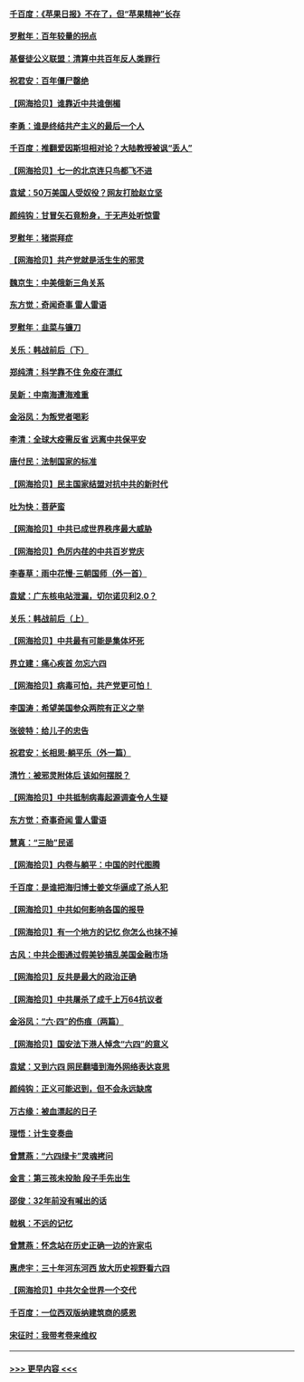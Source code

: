 #### [千百度：《苹果日报》不在了，但“苹果精神”长存](../pages/nsc993/n13046703.md?t=06251801) 
#### [罗慰年：百年较量的拐点](../pages/nsc993/n13046542.md?t=06251801) 
#### [基督徒公义联盟：清算中共百年反人类罪行](../pages/nsc993/n13046499.md?t=06251801) 
#### [祝君安：百年僵尸罄绝](../pages/nsc993/n13045595.md?t=06251801) 
#### [【网海拾贝】谁靠近中共谁倒楣](../pages/nsc993/n13044667.md?t=06251801) 
#### [李勇：谁是终结共产主义的最后一个人](../pages/nsc993/n13044397.md?t=06251801) 
#### [千百度：推翻爱因斯坦相对论？大陆教授被讽“丢人”](../pages/nsc993/n13043908.md?t=06251801) 
#### [【网海拾贝】七一的北京连只鸟都飞不进](../pages/nsc993/n13041377.md?t=06251801) 
#### [袁斌：50万美国人受奴役？网友打脸赵立坚](../pages/nsc993/n13041330.md?t=06251801) 
#### [颜纯钩：甘冒矢石竟粉身，于无声处听惊雷](../pages/nsc993/n13041140.md?t=06251801) 
#### [罗慰年：猪崇拜症](../pages/nsc993/n13041071.md?t=06251801) 
#### [【网海拾贝】共产党就是活生生的邪灵](../pages/nsc993/n13036627.md?t=06251801) 
#### [魏京生：中美俄新三角关系](../pages/nsc993/n13035986.md?t=06251801) 
#### [东方觉：奇闻奇事 雷人雷语](../pages/nsc993/n13035878.md?t=06251801) 
#### [罗慰年：韭菜与镰刀](../pages/nsc993/n13034374.md?t=06251801) 
#### [关乐：韩战前后（下）](../pages/nsc993/n13034113.md?t=06251801) 
#### [郑纯清：科学靠不住 免疫在漂红](../pages/nsc993/n13034093.md?t=06251801) 
#### [吴新：中南海遭海难重](../pages/nsc993/n13034084.md?t=06251801) 
#### [金浴凤：为叛党者喝彩](../pages/nsc993/n13034058.md?t=06251801) 
#### [李清：全球大疫需反省 远离中共保平安](../pages/nsc993/n13033784.md?t=06251801) 
#### [唐付民：法制国家的标准](../pages/nsc993/n13032944.md?t=06251801) 
#### [【网海拾贝】民主国家结盟对抗中共的新时代](../pages/nsc993/n13031717.md?t=06251801) 
#### [吐为快：菩萨蛮](../pages/nsc993/n13030033.md?t=06251801) 
#### [【网海拾贝】中共已成世界秩序最大威胁](../pages/nsc993/n13028138.md?t=06251801) 
#### [【网海拾贝】色厉内荏的中共百岁党庆](../pages/nsc993/n13025582.md?t=06251801) 
#### [李春草：雨中花慢‧三朝国师（外一首）](../pages/nsc993/n13025567.md?t=06251801) 
#### [袁斌：广东核电站泄漏，切尔诺贝利2.0？](../pages/nsc993/n13025475.md?t=06251801) 
#### [关乐：韩战前后（上）](../pages/nsc993/n13025387.md?t=06251801) 
#### [【网海拾贝】中共最有可能是集体坏死](../pages/nsc993/n13023101.md?t=06251801) 
#### [界立建：痛心疾首 勿忘六四](../pages/nsc993/n13022339.md?t=06251801) 
#### [【网海拾贝】病毒可怕，共产党更可怕！](../pages/nsc993/n13020728.md?t=06251801) 
#### [李国涛：希望美国参众两院有正义之举](../pages/nsc993/n13020674.md?t=06251801) 
#### [张彼特：给儿子的忠告](../pages/nsc993/n13018934.md?t=06251801) 
#### [祝君安：长相思‧躺平乐（外一篇）](../pages/nsc993/n13018923.md?t=06251801) 
#### [清竹：被邪灵附体后 该如何摆脱？](../pages/nsc993/n13018877.md?t=06251801) 
#### [【网海拾贝】中共抵制病毒起源调查令人生疑](../pages/nsc993/n13017785.md?t=06251801) 
#### [东方觉：奇事奇闻 雷人雷语](../pages/nsc993/n13017577.md?t=06251801) 
#### [慧真：“三胎”民谣](../pages/nsc993/n13017394.md?t=06251801) 
#### [【网海拾贝】内卷与躺平：中国的时代图腾](../pages/nsc993/n13016128.md?t=06251801) 
#### [千百度：是谁把海归博士姜文华逼成了杀人犯](../pages/nsc993/n13015218.md?t=06251801) 
#### [【网海拾贝】中共如何影响各国的报导](../pages/nsc993/n13012599.md?t=06251801) 
#### [【网海拾贝】有一个地方的记忆 你怎么也抹不掉](../pages/nsc993/n13009802.md?t=06251801) 
#### [古风：中共企图通过假美钞搞乱美国金融市场](../pages/nsc993/n13009626.md?t=06251801) 
#### [【网海拾贝】反共是最大的政治正确](../pages/nsc993/n13007051.md?t=06251801) 
#### [【网海拾贝】中共屠杀了成千上万64抗议者](../pages/nsc993/n13002713.md?t=06251801) 
#### [金浴凤：“六·四”的伤痕（两篇）](../pages/nsc993/n13001719.md?t=06251801) 
#### [【网海拾贝】国安法下港人悼念“六四”的意义](../pages/nsc993/n13001039.md?t=06251801) 
#### [袁斌：又到六四 网民翻墙到海外网络表达哀思](../pages/nsc993/n13000995.md?t=06251801) 
#### [颜纯钩：正义可能迟到，但不会永远缺席](../pages/nsc993/n13000920.md?t=06251801) 
#### [万古缘：被血漂起的日子](../pages/nsc993/n13000914.md?t=06251801) 
#### [理悟：计生变奏曲](../pages/nsc993/n13000414.md?t=06251801) 
#### [曾慧燕：“六四绿卡”灵魂拷问](../pages/nsc993/n13000277.md?t=06251801) 
#### [金言：第三孩未投胎 段子手先出生](../pages/nsc993/n13000215.md?t=06251801) 
#### [邵俊：32年前没有喊出的话](../pages/nsc993/n13000181.md?t=06251801) 
#### [戟枫：不远的记忆](../pages/nsc993/n13000121.md?t=06251801) 
#### [曾慧燕：怀念站在历史正确一边的许家屯](../pages/nsc993/n13000073.md?t=06251801) 
#### [惠虎宇：三十年河东河西 放大历史视野看六四](../pages/nsc993/n13000018.md?t=06251801) 
#### [【网海拾贝】中共欠全世界一个交代](../pages/nsc993/n12998706.md?t=06251801) 
#### [千百度：一位西双版纳建筑商的感恩](../pages/nsc993/n12998487.md?t=06251801) 
#### [宋征时：我带考卷来维权](../pages/nsc993/n12994088.md?t=06251801) 

----
#### [ >>> 更早内容 <<< ](../indexes/nsc993-earlier.md)
